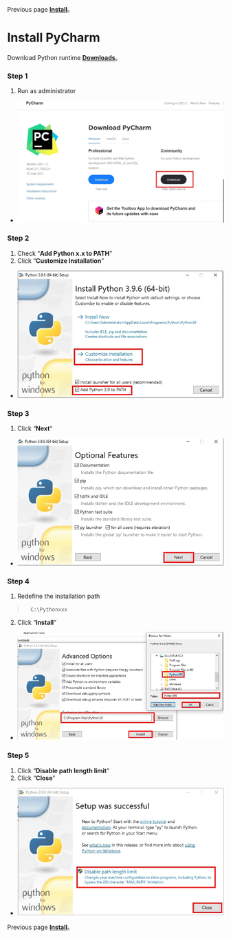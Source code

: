 Previous page [**Install**](https://github.com/AdamXu23/Python/tree/main/Install)。
# Install PyCharm
 Download Python runtime [**Downloads**](https://www.python.org/downloads/windows/ "在新分頁開啓鏈接")。
### Step 1
1.  Run as administrator
*   ![](https://github.com/AdamXu23/Python/blob/main/Install/Download%20Python%20runtime/Image/PyCharm_Install_1.jpg)
### Step 2
1.  Check “**Add Python x.x to PATH**” 
2.  Click “**Customize Installation**”
*   ![](https://github.com/AdamXu23/Python/blob/main/Install/Download%20Python%20runtime/Image/Python_Install_2.jpg)
### Step 3
1.   Click “**Next**“
*   ![](https://github.com/AdamXu23/Python/blob/main/Install/Download%20Python%20runtime/Image/Python_Install_3.jpg)
### Step 4
1.   Redefine the installation path
>       C:\Pythonxxx
>       
2.   Click “**Install**”
*   ![](https://github.com/AdamXu23/Python/blob/main/Install/Download%20Python%20runtime/Image/Python_Install_4.jpg)
### Step 5
1.   Click “**Disable path length limit**“
2.   Click “**Close**”
*   ![](https://github.com/AdamXu23/Python/blob/main/Install/Download%20Python%20runtime/Image/Python_Install_5.jpg)

Previous page [**Install**](https://github.com/AdamXu23/Python/tree/main/Install)。
